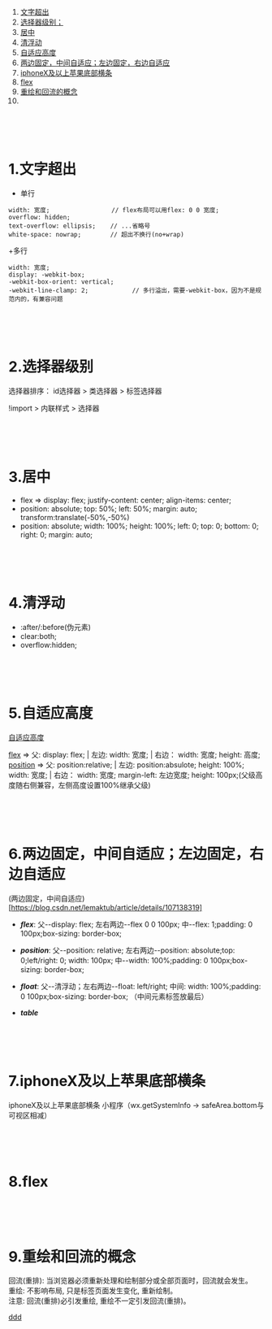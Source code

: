 ﻿1. <a href="#h1"> 文字超出 </a>
2. <a href="#h2"> 选择器级别； </a>
3. <a href="#h3"> 居中 </a>
4. <a href="#h4"> 清浮动 </a>
5. <a href="#h5"> 自适应高度 </a>
6. <a href="#h6"> 两边固定，中间自适应；左边固定，右边自适应 </a>
7. <a href="#h7"> iphoneX及以上苹果底部横条 </a>
8. <a href="#h8"> flex </a>
9. <a href="#h9"> 重绘和回流的概念 </a>
10. <a href="#h10">  </a>




<br/><br/><br/>

###  <h1 id="h1"> 1.文字超出 </h1>
+ 单行

```
width: 宽度;                 // flex布局可以用flex: 0 0 宽度;
overflow: hidden;
text-overflow: ellipsis;    // ...省略号
white-space: nowrap;        // 超出不换行(no+wrap)

```

+多行

```
width: 宽度;
display: -webkit-box;
-webkit-box-orient: vertical;
-webkit-line-clamp: 2;            // 多行溢出，需要-webkit-box，因为不是规范内的，有兼容问题
```



<br/><br/><br/>

###  <h1 id="h2"> 2.选择器级别 </h1>

选择器排序： id选择器 > 类选择器 > 标签选择器  

!import > 内联样式 > 选择器  





<br/><br/><br/>

###  <h1 id="h3"> 3.居中 </h1>
 - flex => display: flex; justify-content: center; align-items: center;
 - position: absolute; top: 50%; left: 50%; margin: auto; transform:translate(-50%,-50%)
 - position: absolute; width: 100%; height: 100%; left: 0; top: 0; bottom: 0; right: 0; margin: auto;



<br/><br/><br/>

###  <h1 id="h4"> 4.清浮动 </h1>
 - :after/:before(伪元素)
 - clear:both;
 - overflow:hidden;





<br/><br/><br/>

###  <h1 id="h5"> 5.自适应高度 </h1>
  [自适应高度](https://jingyan.baidu.com/article/37bce2bec2171c5003f3a221.html)
  
  [flex](./sameHeight1.html) => 父: display: flex; | 左边: width: 宽度; | 右边： width: 宽度; height: 高度;
  [position](./sameHeight2.html) => 父: position:relative; | 左边: position:absulote; height: 100%; width: 宽度; | 右边： width: 宽度; margin-left: 左边宽度; height: 100px;(父级高度随右侧兼容，左侧高度设置100%继承父级)



<br/><br/><br/>

###  <h1 id="h6"> 6.两边固定，中间自适应；左边固定，右边自适应 </h1>
(两边固定，中间自适应)[https://blog.csdn.net/lemaktub/article/details/107138319]

- ***flex***: 父--display: flex;   左右两边--flex 0 0 100px;   中--flex: 1;padding: 0 100px;box-sizing: border-box;

- ***position***: 父--position: relative;   左右两边--position: absolute;top: 0;left/right: 0; width: 100px;   中--width: 100%;padding: 0 100px;box-sizing: border-box;
- ***float***: 父--清浮动；左右两边--float: left/right; 中间: width: 100%;padding: 0 100px;box-sizing: border-box;    （中间元素标签放最后）
- ***table***



<br/><br/><br/>

###  <h1 id="h7"> 7.iphoneX及以上苹果底部横条 </h1>
 iphoneX及以上苹果底部横条 小程序（wx.getSystemInfo -> safeArea.bottom与可视区相减）




<br/><br/><br/>

###  <h1 id="h8"> 8.flex </h1>
	



<br/><br/><br/>

###  <h1 id="h9"> 9.重绘和回流的概念 </h1>
  回流(重排): 当浏览器必须重新处理和绘制部分或全部页面时，回流就会发生。  
  重绘: 不影响布局, 只是标签页面发生变化, 重新绘制。  
  注意: 回流(重排)必引发重绘, 重绘不一定引发回流(重排)。  





[ddd](https://mp.weixin.qq.com/s/DOSHry6HLYQk4o9V-DLMOQ)